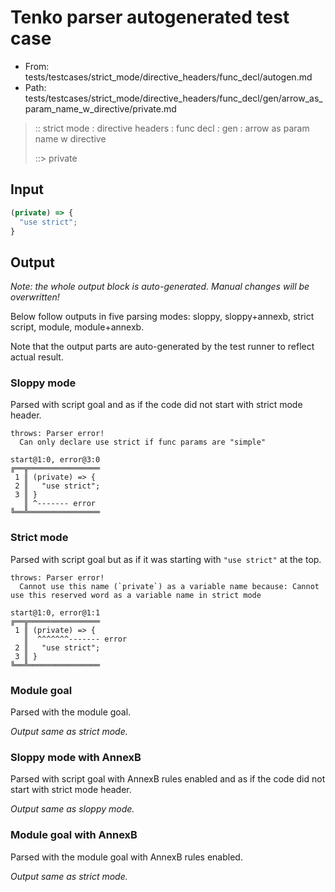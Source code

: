 # Tenko parser autogenerated test case

- From: tests/testcases/strict_mode/directive_headers/func_decl/autogen.md
- Path: tests/testcases/strict_mode/directive_headers/func_decl/gen/arrow_as_param_name_w_directive/private.md

> :: strict mode : directive headers : func decl : gen : arrow as param name w directive
>
> ::> private

## Input


`````js
(private) => {
  "use strict";
}
`````

## Output

_Note: the whole output block is auto-generated. Manual changes will be overwritten!_

Below follow outputs in five parsing modes: sloppy, sloppy+annexb, strict script, module, module+annexb.

Note that the output parts are auto-generated by the test runner to reflect actual result.

### Sloppy mode

Parsed with script goal and as if the code did not start with strict mode header.

`````
throws: Parser error!
  Can only declare use strict if func params are "simple"

start@1:0, error@3:0
╔══╦════════════════
 1 ║ (private) => {
 2 ║   "use strict";
 3 ║ }
   ║ ^------- error
╚══╩════════════════

`````

### Strict mode

Parsed with script goal but as if it was starting with `"use strict"` at the top.

`````
throws: Parser error!
  Cannot use this name (`private`) as a variable name because: Cannot use this reserved word as a variable name in strict mode

start@1:0, error@1:1
╔══╦════════════════
 1 ║ (private) => {
   ║  ^^^^^^^------- error
 2 ║   "use strict";
 3 ║ }
╚══╩════════════════

`````

### Module goal

Parsed with the module goal.

_Output same as strict mode._

### Sloppy mode with AnnexB

Parsed with script goal with AnnexB rules enabled and as if the code did not start with strict mode header.

_Output same as sloppy mode._

### Module goal with AnnexB

Parsed with the module goal with AnnexB rules enabled.

_Output same as strict mode._
